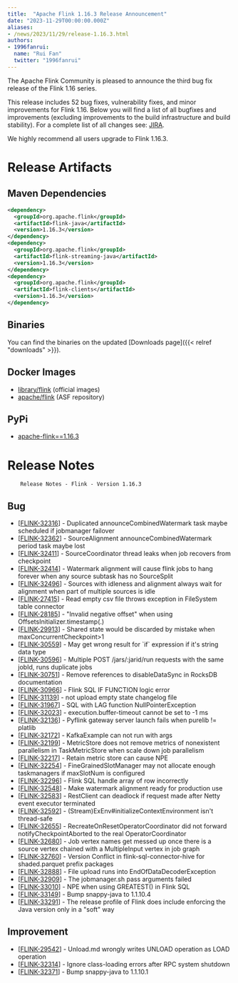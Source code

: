 ```yaml
---
title:  "Apache Flink 1.16.3 Release Announcement"
date: "2023-11-29T00:00:00.000Z"
aliases:
- /news/2023/11/29/release-1.16.3.html
authors:
- 1996fanrui:
  name: "Rui Fan"
  twitter: "1996fanrui"
---
```


The Apache Flink Community is pleased to announce the third bug fix release of the Flink 1.16 series.

This release includes 52 bug fixes, vulnerability fixes, and minor improvements for Flink 1.16.
Below you will find a list of all bugfixes and improvements (excluding improvements to the build infrastructure and build stability). For a complete list of all changes see:
[JIRA](https://issues.apache.org/jira/secure/ReleaseNote.jspa?projectId=12315522&version=12353259).

We highly recommend all users upgrade to Flink 1.16.3.

# Release Artifacts

## Maven Dependencies

```xml
<dependency>
  <groupId>org.apache.flink</groupId>
  <artifactId>flink-java</artifactId>
  <version>1.16.3</version>
</dependency>
<dependency>
  <groupId>org.apache.flink</groupId>
  <artifactId>flink-streaming-java</artifactId>
  <version>1.16.3</version>
</dependency>
<dependency>
  <groupId>org.apache.flink</groupId>
  <artifactId>flink-clients</artifactId>
  <version>1.16.3</version>
</dependency>
```

## Binaries

You can find the binaries on the updated [Downloads page]({{< relref "downloads" >}}).

## Docker Images

* [library/flink](https://hub.docker.com/_/flink/tags?page=1&name=1.16.3) (official images)
* [apache/flink](https://hub.docker.com/r/apache/flink/tags?page=1&name=1.16.3) (ASF repository)

## PyPi

* [apache-flink==1.16.3](https://pypi.org/project/apache-flink/1.16.3/)

# Release Notes

        Release Notes - Flink - Version 1.16.3

<h2>        Bug
</h2>
<ul>
<li>[<a href='https://issues.apache.org/jira/browse/FLINK-32316'>FLINK-32316</a>] -         Duplicated announceCombinedWatermark task maybe scheduled if jobmanager failover
</li>
<li>[<a href='https://issues.apache.org/jira/browse/FLINK-32362'>FLINK-32362</a>] -         SourceAlignment announceCombinedWatermark period task maybe lost
</li>
<li>[<a href='https://issues.apache.org/jira/browse/FLINK-32411'>FLINK-32411</a>] -         SourceCoordinator thread leaks when job recovers from checkpoint
</li>
<li>[<a href='https://issues.apache.org/jira/browse/FLINK-32414'>FLINK-32414</a>] -         Watermark alignment will cause flink jobs to hang forever when any source subtask has no SourceSplit
</li>
<li>[<a href='https://issues.apache.org/jira/browse/FLINK-32496'>FLINK-32496</a>] -         Sources with idleness and alignment always wait for alignment when part of multiple sources is idle
</li>
<li>[<a href='https://issues.apache.org/jira/browse/FLINK-27415'>FLINK-27415</a>] -         Read empty csv file throws exception in FileSystem table connector
</li>
<li>[<a href='https://issues.apache.org/jira/browse/FLINK-28185'>FLINK-28185</a>] -         &quot;Invalid negative offset&quot; when using OffsetsInitializer.timestamp(.)
</li>
<li>[<a href='https://issues.apache.org/jira/browse/FLINK-29913'>FLINK-29913</a>] -         Shared state would be discarded by mistake when maxConcurrentCheckpoint&gt;1
</li>
<li>[<a href='https://issues.apache.org/jira/browse/FLINK-30559'>FLINK-30559</a>] -         May get wrong result for `if` expression if it&#39;s string data type
</li>
<li>[<a href='https://issues.apache.org/jira/browse/FLINK-30596'>FLINK-30596</a>] -         Multiple POST /jars/:jarid/run requests with the same jobId, runs duplicate jobs
</li>
<li>[<a href='https://issues.apache.org/jira/browse/FLINK-30751'>FLINK-30751</a>] -         Remove references to disableDataSync in RocksDB documentation
</li>
<li>[<a href='https://issues.apache.org/jira/browse/FLINK-30966'>FLINK-30966</a>] -         Flink SQL IF FUNCTION logic error
</li>
<li>[<a href='https://issues.apache.org/jira/browse/FLINK-31139'>FLINK-31139</a>] -         not upload empty state changelog file
</li>
<li>[<a href='https://issues.apache.org/jira/browse/FLINK-31967'>FLINK-31967</a>] -         SQL with LAG function NullPointerException
</li>
<li>[<a href='https://issues.apache.org/jira/browse/FLINK-32023'>FLINK-32023</a>] -         execution.buffer-timeout cannot be set to -1 ms
</li>
<li>[<a href='https://issues.apache.org/jira/browse/FLINK-32136'>FLINK-32136</a>] -         Pyflink gateway server launch fails when purelib != platlib
</li>
<li>[<a href='https://issues.apache.org/jira/browse/FLINK-32172'>FLINK-32172</a>] -         KafkaExample can not run with args
</li>
<li>[<a href='https://issues.apache.org/jira/browse/FLINK-32199'>FLINK-32199</a>] -         MetricStore does not remove metrics of nonexistent parallelism in TaskMetricStore when scale down job parallelism
</li>
<li>[<a href='https://issues.apache.org/jira/browse/FLINK-32217'>FLINK-32217</a>] -         Retain metric store can cause NPE 
</li>
<li>[<a href='https://issues.apache.org/jira/browse/FLINK-32254'>FLINK-32254</a>] -         FineGrainedSlotManager may not allocate enough taskmanagers if maxSlotNum is configured
</li>
<li>[<a href='https://issues.apache.org/jira/browse/FLINK-32296'>FLINK-32296</a>] -         Flink SQL handle array of row incorrectly
</li>
<li>[<a href='https://issues.apache.org/jira/browse/FLINK-32548'>FLINK-32548</a>] -         Make watermark alignment ready for production use
</li>
<li>[<a href='https://issues.apache.org/jira/browse/FLINK-32583'>FLINK-32583</a>] -         RestClient can deadlock if request made after Netty event executor terminated
</li>
<li>[<a href='https://issues.apache.org/jira/browse/FLINK-32592'>FLINK-32592</a>] -         (Stream)ExEnv#initializeContextEnvironment isn&#39;t thread-safe
</li>
<li>[<a href='https://issues.apache.org/jira/browse/FLINK-32655'>FLINK-32655</a>] -         RecreateOnResetOperatorCoordinator did not forward notifyCheckpointAborted to the real OperatorCoordinator
</li>
<li>[<a href='https://issues.apache.org/jira/browse/FLINK-32680'>FLINK-32680</a>] -         Job vertex names get messed up once there is a source vertex chained with a MultipleInput vertex in job graph
</li>
<li>[<a href='https://issues.apache.org/jira/browse/FLINK-32760'>FLINK-32760</a>] -         Version Conflict in flink-sql-connector-hive for shaded.parquet prefix packages
</li>
<li>[<a href='https://issues.apache.org/jira/browse/FLINK-32888'>FLINK-32888</a>] -         File upload runs into EndOfDataDecoderException
</li>
<li>[<a href='https://issues.apache.org/jira/browse/FLINK-32909'>FLINK-32909</a>] -         The jobmanager.sh pass arguments failed
</li>
<li>[<a href='https://issues.apache.org/jira/browse/FLINK-33010'>FLINK-33010</a>] -         NPE when using GREATEST() in Flink SQL
</li>
<li>[<a href='https://issues.apache.org/jira/browse/FLINK-33149'>FLINK-33149</a>] -         Bump snappy-java to 1.1.10.4
</li>
<li>[<a href='https://issues.apache.org/jira/browse/FLINK-33291'>FLINK-33291</a>] -         The release profile of Flink does include enforcing the Java version only in a &quot;soft&quot; way
</li>
</ul>

<h2>        Improvement
</h2>
<ul>
<li>[<a href='https://issues.apache.org/jira/browse/FLINK-29542'>FLINK-29542</a>] -         Unload.md wrongly writes UNLOAD operation as LOAD operation
</li>
<li>[<a href='https://issues.apache.org/jira/browse/FLINK-32314'>FLINK-32314</a>] -         Ignore class-loading errors after RPC system shutdown
</li>
<li>[<a href='https://issues.apache.org/jira/browse/FLINK-32371'>FLINK-32371</a>] -         Bump snappy-java to 1.1.10.1
</li>
</ul>
